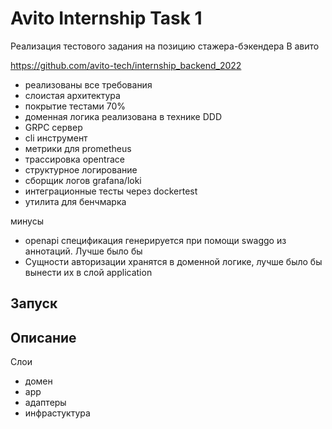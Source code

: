 # Avito Internship Task 1

Реализация тестового задания на позицию стажера-бэкендера В авито

https://github.com/avito-tech/internship_backend_2022

- реализованы все требования
- слоистая архитектура
- покрытие тестами 70%
- доменная логика реализована в технике DDD
- GRPC сервер
- cli инструмент
- метрики для prometheus
- трассировка opentrace
- структурное логирование 
- сборщик логов grafana/loki
- интеграционные тесты через dockertest
- утилита для бенчмарка

минусы
- openapi спецификация генерируется при помощи swaggo из аннотаций. Лучше было бы 
- Сущности авторизации хранятся в доменной логике, лучше было бы вынести их в слой application


## Запуск

## Описание

Слои
- домен
- app
- адаптеры
- инфрастуктура